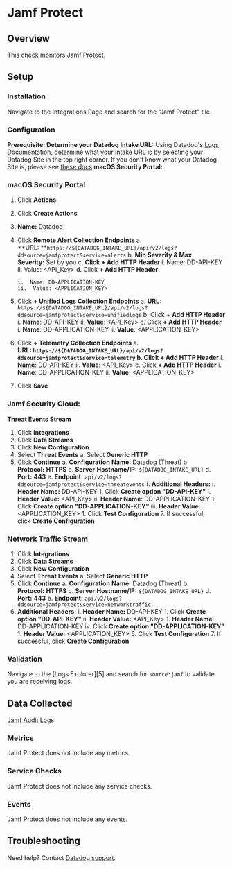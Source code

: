 # Jamf Protect

## Overview

This check monitors [Jamf Protect][1].

## Setup


### Installation

Navigate to the Integrations Page and search for the "Jamf Protect" tile. 

### Configuration
**Prerequisite: Determine your Datadog Intake URL:**
Using Datadog's [Logs Documentation](https://docs.datadoghq.com/api/latest/logs/#send-logs), determine what your intake URL is by selecting your Datadog Site in the top right corner. If you don't know what your Datadog Site is, please see [these docs](https://docs.datadoghq.com/getting_started/site/).**macOS Security Portal:**


### macOS Security Portal
1.  Click **Actions**
2.  Click **Create Actions**
3.  **Name:** Datadog
4.  Click **Remote Alert Collection Endpoints**
    a.  **URL: **`https://${DATADOG_INTAKE_URL}/api/v2/logs?ddsource=jamfprotect&service=alerts`
    b.  **Min Severity & Max Severity:** Set by you
    c.  **Click + Add HTTP Header**
        i.  Name: DD-API-KEY
        ii.  Value: <API_Key>
    d.  Click **+ Add HTTP Header**

        i.  Name: DD-APPLICATION-KEY
        ii.  Value: <APPLICATION_KEY>
5.  Click **+ Unified Logs Collection Endpoints**
    a.  **URL:** `https://${DATADOG_INTAKE_URL}/api/v2/logs?ddsource=jamfprotect&service=unifiedlogs`
    b.  Click + **Add HTTP Header**
            i.  **Name**: DD-API-KEY
            ii.  **Value**: <API_Key>
    c.  Click **+ Add HTTP Header**
        i.  **Name**: DD-APPLICATION-KEY
        ii.  **Value**: <APPLICATION_KEY>

6.  Click **+ Telemetry Collection Endpoints**
    a.  **URL: **`https://${DATADOG_INTAKE_URL}/api/v2/logs?ddsource=jamfprotect&service=telemetry`
    b.  Click** + Add HTTP Header**
        i.  **Name**: DD-API-KEY
        ii.  **Value**: <API_Key>
    c.  Click **+ Add HTTP Header**
        i.  **Name**: DD-APPLICATION-KEY
        ii.  **Value**: <APPLICATION_KEY>

7.  Click **Save**


### Jamf Security Cloud:

**Threat Events Stream**
1.  Click **Integrations**
2.  Click **Data Streams**
3.  Click **New Configuration**
4.  Select **Threat Events**
    a.  Select **Generic HTTP**
5.  Click **Continue**
    a.  **Configuration** **Name:** Datadog (Threat)
    b.  **Protocol:** **HTTPS**
    c.  **Server** **Hostname/IP:** `${DATADOG_INTAKE_URL}`
    d.  **Port:** **443**
    e.  **Endpoint:** `api/v2/logs?ddsource=jamfprotect&service=threatevents`
    f.  **Additional Headers:**
        i.  **Header Name:** DD-API-KEY
            1.  Click **Create option "DD-API-KEY"**
    i.  **Header Value:** <API_Key>
    ii.  **Header Name**: DD-APPLICATION-KEY
        1.  Click **Create option "DD-APPLICATION-KEY"**
    iii.  **Header Value:** <APPLICATION_KEY>
        1.  Click **Test Configuration**
    7.  If successful, click **Create Configuration**

### Network Traffic Stream
1.  Click **Integrations**
2.  Click **Data Streams**
3.  Click **New Configuration**
4.  Select **Threat Events**
    a.  Select **Generic HTTP**
5.  Click **Continue**
    a.  **Configuration** **Name:** Datadog (Threat)
    b.  **Protocol:** **HTTPS**
    c.  **Server** **Hostname/IP:** `${DATADOG_INTAKE_URL}`
    d.  **Port:** **443**
    e.  **Endpoint:** `api/v2/logs?ddsource=jamfprotect&service=networktraffic`
6.  **Additional Headers:**
    i.  **Header Name:** DD-API-KEY
        1.  Click **Create option "DD-API-KEY"**
    ii.  **Header Value:** <API_Key>
        1.  **Header Name**: DD-APPLICATION-KEY
    iv.  Click **Create option "DD-APPLICATION-KEY"**
        1.  **Header Value:** <APPLICATION_KEY>
    6.  Click **Test Configuration**
    7.  If successful, click **Create Configuration**


### Validation

Navigate to the [Logs Explorer][5] and search for `source:jamf` to validate you are receiving logs.

## Data Collected
[Jamf Audit Logs][1]

### Metrics

Jamf Protect does not include any metrics.

### Service Checks

Jamf Protect does not include any service checks.

### Events

Jamf Protect does not include any events.

## Troubleshooting

Need help? Contact [Datadog support][3].

[1]: https://www.jamf.com/products/jamf-protect/
[2]: https://app.datadoghq.com/account/settings/agent/latest
[3]: https://docs.datadoghq.com/help/
[4]: https://learn.jamf.com/bundle/jamf-protect-documentation/page/Audit_Logs.html

